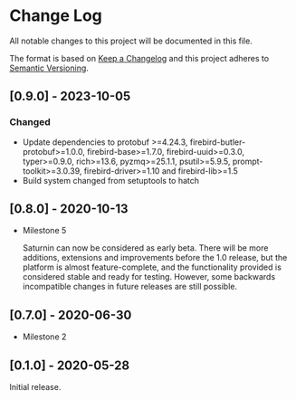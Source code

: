 # Change Log
All notable changes to this project will be documented in this file.

The format is based on [Keep a Changelog](http://keepachangelog.com/)
and this project adheres to [Semantic Versioning](http://semver.org/).

## [0.9.0] - 2023-10-05

### Changed

- Update dependencies to protobuf >=4.24.3, firebird-butler-protobuf>=1.0.0,
  firebird-base>=1.7.0, firebird-uuid>=0.3.0, typer>=0.9.0, rich>=13.6, pyzmq>=25.1.1,
  psutil>=5.9.5, prompt-toolkit>=3.0.39, firebird-driver>=1.10 and firebird-lib>=1.5
- Build system changed from setuptools to hatch

## [0.8.0] - 2020-10-13

- Milestone 5

  Saturnin can now be considered as early beta. There will be more additions, extensions
  and improvements before the 1.0 release, but the platform is almost feature-complete,
  and the functionality provided is considered stable and ready for testing. However, some
  backwards incompatible changes in future releases are still possible.

## [0.7.0] - 2020-06-30

- Milestone 2

## [0.1.0] - 2020-05-28

Initial release.


